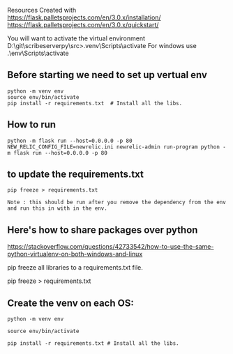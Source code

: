 Resources
Created with
https://flask.palletsprojects.com/en/3.0.x/installation/
https://flask.palletsprojects.com/en/3.0.x/quickstart/


You will want to activate the virtual environment
D:\git\scribeserverpy\src>.venv\Scripts\activate
For windows use .\env\Scripts\activate

## Before starting we need to set up vertual env

```
python -m venv env
source env/bin/activate
pip install -r requirements.txt  # Install all the libs.
```

## How to run

```
python -m flask run --host=0.0.0.0 -p 80
NEW_RELIC_CONFIG_FILE=newrelic.ini newrelic-admin run-program python -m flask run --host=0.0.0.0 -p 80
```

## to update the requirements.txt

```
pip freeze > requirements.txt
```

`Note : this should be run after you remove the dependency from the env and run this in with in the env. `

## Here's how to share packages over python
https://stackoverflow.com/questions/42733542/how-to-use-the-same-python-virtualenv-on-both-windows-and-linux

pip freeze all libraries to a requirements.txt file.

pip freeze > requirements.txt

## Create the venv on each OS:

```
python -m venv env

source env/bin/activate

pip install -r requirements.txt # Install all the libs.
```